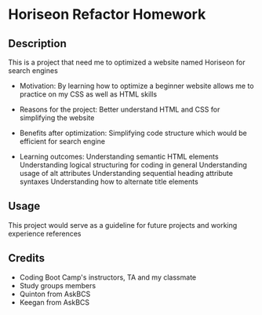 # Horiseon Refactor Homework


## Description

This is a project that need me to optimized a website named Horiseon for search engines

- Motivation:
    By learning how to optimize a beginner website allows me to practice on my CSS as well as HTML skills

- Reasons for the project:
    Better understand HTML and CSS for simplifying the website

- Benefits after optimization:
    Simplifying code structure which would be efficient for search engine

- Learning outcomes:
    Understanding semantic HTML elements
    Understanding logical structuring for coding in general
    Understanding usage of alt attributes
    Understanding sequential heading attribute syntaxes
    Understanding how to alternate title elements


## Usage

This project would serve as a guideline for future projects and working experience references


## Credits

- Coding Boot Camp's instructors, TA and my classmate
- Study groups members
- Quinton from AskBCS
- Keegan from AskBCS

